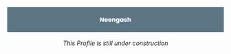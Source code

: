 
<div id="header" align="center">
	<img src="/Imgs/Header.png"/>
<div>

_This Profile is still under construction_

<!--
About me 

Little text Explaining current situation (hobbies, objectives)

Job history: (Header Img)
* habitissimo
* Limit Tecnologies
* TravelgateX
* Teacher

Projects: (Header Img)
* Videogames
* Boardgames
* Blender
* Writing (spanish)

Always Learning: (Header Img)
* Recommended books
* Some courses done

-->
